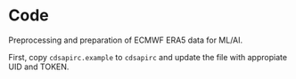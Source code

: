 # Code
Preprocessing and preparation of ECMWF ERA5 data for ML/AI.

First, copy `cdsapirc.example` to `cdsapirc` and update the file with
appropiate UID and TOKEN.
